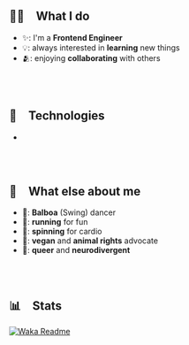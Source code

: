 ## 🧑‍💻 What I do
- ✨: I'm a **Frontend Engineer**
- 💡: always interested in **learning** new things
- 🫂: enjoying **collaborating** with others

 <br> 
## 🤖 Technologies
- 

 <br> 
## 💖 What else about me
- 💃: **Balboa** (Swing) dancer
- 🏃: **running** for fun
- 🚴: **spinning** for cardio
- 🌱: **vegan** and **animal rights** advocate
- 🌈: **queer** and **neurodivergent**


 <br> 
## 📊 Stats
[![Waka Readme](https://github.com/fracado/whoami/actions/workflows/waka-readme.yml/badge.svg)](https://github.com/fracado/whoami/actions/workflows/waka-readme.yml)
<!--START_SECTION:waka-->

<!--END_SECTION:waka-->
